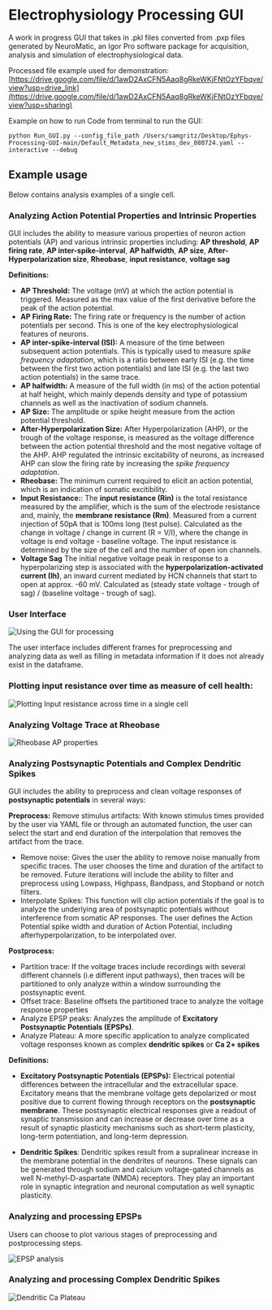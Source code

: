 # Electrophysiology Processing GUI 

A work in progress GUI that takes in .pkl files converted from .pxp files generated by NeuroMatic, an Igor Pro software package for acquisition, analysis and simulation of electrophysiological data. 

Processed file example used for demonstration: [https://drive.google.com/file/d/1awD2AxCFN5Aaq8gRkeWKjFNtOzYFbqve/view?usp=drive_link](https://drive.google.com/file/d/1awD2AxCFN5Aaq8gRkeWKjFNtOzYFbqve/view?usp=sharing) 

Example on how to run Code from terminal to run the GUI:

```
python Run_GUI.py --config_file_path /Users/samgritz/Desktop/Ephys-Processing-GUI-main/Default_Metadata_new_stims_dev_080724.yaml --interactive --debug

```

## Example usage

Below contains analysis examples of a single cell. 

### Analyzing Action Potential Properties and Intrinsic Properties
GUI includes the ability to measure various properties of neuron action potentials (AP) and various intrinsic properties including: **AP threshold**, **AP firing rate**, **AP inter-spike-interval**, **AP halfwidth**, **AP size**, **After-Hyperpolarization size**, **Rheobase**, **input resistance**, **voltage sag**

**Definitions:**
- **AP Threshold:** The voltage (mV) at which the action potential is triggered. Measured as the max value of the first derivative before the peak of the action potential.
- **AP Firing Rate:** The firing rate or frequency is the number of action potentials per second. This is one of the key electrophysiological features of neurons.
- **AP inter-spike-interval (ISI):** A measure of the time between subsequent action potentials. This is typically used to measure _spike frequency adaptation_, which is a ratio between early ISI (e.g. the time between the first two action potentials) and late ISI (e.g. the last two action potentials) in the same trace.
- **AP halfwidth:** A measure of the full width (in ms) of the action potential at half height, which mainly depends density and type of potassium channels as well as the inactivation of sodium channels.
- **AP Size:** The amplitude or spike height measure from the action potential threshold.
- **After-Hyperpolarization Size:** After Hyperpolarization (AHP), or the trough of the voltage response, is measured as the voltage difference between the action potential threshold and the most negative voltage of the AHP. AHP regulated the intrinsic excitability of neurons, as increased AHP can slow the firing rate by increasing the _spike frequency adaptation_.
-  **Rheobase:** The minimum current required to elicit an action potential, which is an indication of somatic excitibility.
-  **Input Resistance:**: The **input resistance (Rin)** is the total resistance measured by the amplifier, which is the sum of the electrode resistance and, mainly, the **membrane resistance (Rm)**. Measured from a current injection of 50pA that is 100ms long (test pulse). Calculated as the change in voltage / change in current (R = V/I), where the change in voltage is end voltage - baseline voltage.
The input resistance is determined by the size of the cell and the number of open ion channels.
- **Voltage Sag** The initial negative voltage peak in response to a hyperpolarizing step is associated with the **hyperpolarization-activated current (Ih)**, an inward current mediated by HCN channels that start to open at approx. -60 mV. Calculated as (steady state voltage - trough of sag) / (baseline voltage - trough of sag).

### User Interface

![Using the GUI for processing](https://github.com/samuelgritz/Ephys-Processing-GUI/blob/32c9e5f577f55790a3f1e629e932e2e75185d693/User_Interface_GUI.png)

The user interface includes different frames for preprocessing and analyzing data as well as filling in metadata information if it does not already exist in the dataframe. 

### Plotting input resistance over time as measure of cell health:

![Plotting Input resistance across time in a single cell](https://github.com/samuelgritz/Ephys-Processing-GUI/blob/main/07022024_c2_BTSP_inp_res.png)

### Analyzing Voltage Trace at Rheobase

![Rheobase AP properties](https://github.com/samuelgritz/Ephys-Processing-GUI/blob/aee9aadf616171c8a3a273c90028d0259f1a1ddf/Analyze_Rheobase.png)

### Analyzing Postsynaptic Potentials and Complex Dendritic Spikes
GUI includes the ability to preprocess and clean voltage responses of **postsynaptic potentials** in several ways:

**Preprocess:**
Remove stimulus artifacts: With known stimulus times provided by the user via YAML file or through an automated function, the user can select the start and end duration of the interpolation that removes the artifact from the trace. 
- Remove noise: Gives the user the ability to remove noise manually from specific traces. The user chooses the time and duration of the artifact to be removed. Future iterations will include the ability to filter and preprocess using Lowpass, Highpass, 
Bandpass, and Stopband or notch filters.
- Interpolate Spikes: This function will clip action potentials if the goal is to analyze the underlying area of postsynaptic potentials without interference from somatic AP responses. The user defines the Action Potential spike width and duration of Action Potential, including afterhyperpolarization, to be interpolated over. 
  
**Postprocess:**
  - Partition trace: If the voltage traces include recordings with several different channels (i.e different input pathways), then traces will be partitioned to only analyze within a window surrounding the postsynaptic event.
  - Offset trace: Baseline offsets the partitioned trace to analyze the voltage response properties
  - Analyze EPSP peaks: Analyzes the amplitude of **Excitatory Postsynaptic Potentials (EPSPs)**.
  - Analyze Plateau: A more specific application to analyze complicated voltage responses known as complex **dendritic spikes** or **Ca 2+ spikes**

**Definitions:**
- **Excitatory Postsynaptic Potentials (EPSPs):** Electrical potential differences between the intracellular and the extracellular space. Excitatory means that the membrane voltage gets depolarized or most positive due to current flowing through receptors on the **postsynaptic membrane**. These postsynaptic electrical responses give a readout of synaptic transmission and can increase or decrease over time as a result of synaptic plasticity mechanisms such as short-term plasticity, long-term potentiation, and long-term depression.

- **Dendritic Spikes**: Dendritic spikes result from a supralinear increase in the membrane potential in the dendrites of neurons. These signals can be generated through sodium and calcium voltage-gated channels as well N-methyl-D-aspartate (NMDA) receptors. They play an important role in synaptic integration and neuronal computation as well synaptic plasticity.

### Analyzing and processing EPSPs

Users can choose to plot various stages of preprocessing and postprocessing steps. 

![EPSP analysis](https://github.com/samuelgritz/Ephys-Processing-GUI/blob/0e4fcd95b09e26f710b0161264aea20832be6265/Analyze_EPSP_trace.png)

### Analyzing and processing Complex Dendritic Spikes 

![Dendritic Ca Plateau](https://github.com/samuelgritz/Ephys-Processing-GUI/blob/7b2dd6d780de756df03aa43958299d8416a6ada0/Analyzing_Dendritic_Spikes.png)















